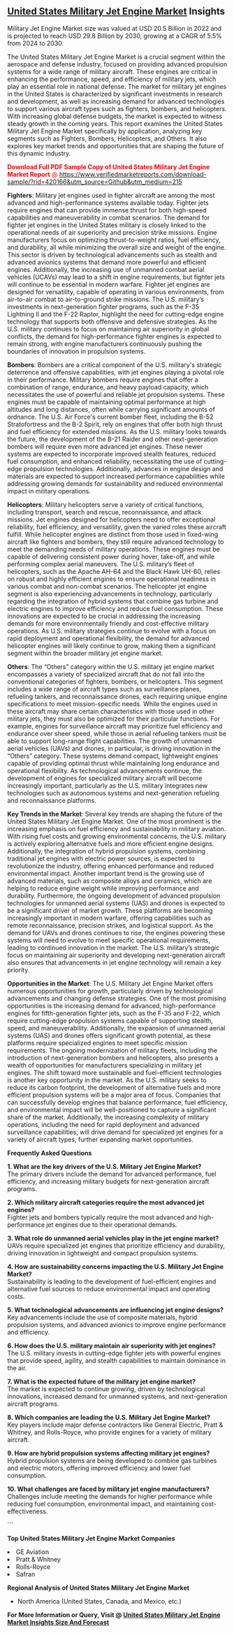 <h2><a href="https://www.verifiedmarketreports.com/download-sample/?rid=420166&amp;utm_source=Github&amp;utm_medium=215" target="_blank">United States Military Jet Engine Market</a> Insights</h2><p>Military Jet Engine Market size was valued at USD 20.5 Billion in 2022 and is projected to reach USD 29.8 Billion by 2030, growing at a CAGR of 5.5% from 2024 to 2030.</p><p> <p>The United States Military Jet Engine Market is a crucial segment within the aerospace and defense industry, focused on providing advanced propulsion systems for a wide range of military aircraft. These engines are critical in enhancing the performance, speed, and efficiency of military jets, which play an essential role in national defense. The market for military jet engines in the United States is characterized by significant investments in research and development, as well as increasing demand for advanced technologies to support various aircraft types such as fighters, bombers, and helicopters. With increasing global defense budgets, the market is expected to witness steady growth in the coming years. This report examines the United States Military Jet Engine Market specifically by application, analyzing key segments such as Fighters, Bombers, Helicopters, and Others. It also explores key market trends and opportunities that are shaping the future of this dynamic industry. <p><span class=""><span style="color: #ff0000;"><strong>Download Full PDF Sample Copy of United States Military Jet Engine Market Report</strong> @ </span><a href="https://www.verifiedmarketreports.com/download-sample/?rid=420166&amp;utm_source=Github&amp;utm_medium=215" target="_blank">https://www.verifiedmarketreports.com/download-sample/?rid=420166&amp;utm_source=Github&amp;utm_medium=215</a></span></p></p> <p><strong>Fighters</strong>: Military jet engines used in fighter aircraft are among the most advanced and high-performance systems available today. Fighter jets require engines that can provide immense thrust for both high-speed capabilities and maneuverability in combat scenarios. The demand for fighter jet engines in the United States military is closely linked to the operational needs of air superiority and precision strike missions. Engine manufacturers focus on optimizing thrust-to-weight ratios, fuel efficiency, and durability, all while minimizing the overall size and weight of the engine. This sector is driven by technological advancements such as stealth and advanced avionics systems that demand more powerful and efficient engines. Additionally, the increasing use of unmanned combat aerial vehicles (UCAVs) may lead to a shift in engine requirements, but fighter jets will continue to be essential in modern warfare. Fighter jet engines are designed for versatility, capable of operating in various environments, from air-to-air combat to air-to-ground strike missions. The U.S. military’s investments in next-generation fighter programs, such as the F-35 Lightning II and the F-22 Raptor, highlight the need for cutting-edge engine technology that supports both offensive and defensive strategies. As the U.S. military continues to focus on maintaining air superiority in global conflicts, the demand for high-performance fighter engines is expected to remain strong, with engine manufacturers continuously pushing the boundaries of innovation in propulsion systems.</p> <p><strong>Bombers</strong>: Bombers are a critical component of the U.S. military's strategic deterrence and offensive capabilities, with jet engines playing a pivotal role in their performance. Military bombers require engines that offer a combination of range, endurance, and heavy payload capacity, which necessitates the use of powerful and reliable jet propulsion systems. These engines must be capable of maintaining optimal performance at high altitudes and long distances, often while carrying significant amounts of ordnance. The U.S. Air Force's current bomber fleet, including the B-52 Stratofortress and the B-2 Spirit, rely on engines that offer both high thrust and fuel efficiency for extended missions. As the U.S. military looks towards the future, the development of the B-21 Raider and other next-generation bombers will require even more advanced jet engines. These newer systems are expected to incorporate improved stealth features, reduced fuel consumption, and enhanced reliability, necessitating the use of cutting-edge propulsion technologies. Additionally, advances in engine design and materials are expected to support increased performance capabilities while addressing growing demands for sustainability and reduced environmental impact in military operations.</p> <p><strong>Helicopters</strong>: Military helicopters serve a variety of critical functions, including transport, search and rescue, reconnaissance, and attack missions. Jet engines designed for helicopters need to offer exceptional reliability, fuel efficiency, and versatility, given the varied roles these aircraft fulfill. While helicopter engines are distinct from those used in fixed-wing aircraft like fighters and bombers, they still require advanced technology to meet the demanding needs of military operations. These engines must be capable of delivering consistent power during hover, take-off, and while performing complex aerial maneuvers. The U.S. military’s fleet of helicopters, such as the Apache AH-64 and the Black Hawk UH-60, relies on robust and highly efficient engines to ensure operational readiness in various combat and non-combat scenarios. The helicopter jet engine segment is also experiencing advancements in technology, particularly regarding the integration of hybrid systems that combine gas turbine and electric engines to improve efficiency and reduce fuel consumption. These innovations are expected to be crucial in addressing the increasing demands for more environmentally friendly and cost-effective military operations. As U.S. military strategies continue to evolve with a focus on rapid deployment and operational flexibility, the demand for advanced helicopter engines will likely continue to grow, making them a significant segment within the broader military jet engine market.</p> <p><strong>Others</strong>: The “Others” category within the U.S. military jet engine market encompasses a variety of specialized aircraft that do not fall into the conventional categories of fighters, bombers, or helicopters. This segment includes a wide range of aircraft types such as surveillance planes, refueling tankers, and reconnaissance drones, each requiring unique engine specifications to meet mission-specific needs. While the engines used in these aircraft may share certain characteristics with those used in other military jets, they must also be optimized for their particular functions. For example, engines for surveillance aircraft may prioritize fuel efficiency and endurance over sheer speed, while those in aerial refueling tankers must be able to support long-range flight capabilities. The growth of unmanned aerial vehicles (UAVs) and drones, in particular, is driving innovation in the “Others” category. These systems demand compact, lightweight engines capable of providing optimal thrust while maintaining long endurance and operational flexibility. As technological advancements continue, the development of engines for specialized military aircraft will become increasingly important, particularly as the U.S. military integrates new technologies such as autonomous systems and next-generation refueling and reconnaissance platforms.</p> <p><strong>Key Trends in the Market</strong>: Several key trends are shaping the future of the United States Military Jet Engine Market. One of the most prominent is the increasing emphasis on fuel efficiency and sustainability in military aviation. With rising fuel costs and growing environmental concerns, the U.S. military is actively exploring alternative fuels and more efficient engine designs. Additionally, the integration of hybrid propulsion systems, combining traditional jet engines with electric power sources, is expected to revolutionize the industry, offering enhanced performance and reduced environmental impact. Another important trend is the growing use of advanced materials, such as composite alloys and ceramics, which are helping to reduce engine weight while improving performance and durability. Furthermore, the ongoing development of advanced propulsion technologies for unmanned aerial systems (UAS) and drones is expected to be a significant driver of market growth. These platforms are becoming increasingly important in modern warfare, offering capabilities such as remote reconnaissance, precision strikes, and logistical support. As the demand for UAVs and drones continues to rise, the engines powering these systems will need to evolve to meet specific operational requirements, leading to continued innovation in the market. The U.S. military’s strategic focus on maintaining air superiority and developing next-generation aircraft also ensures that advancements in jet engine technology will remain a key priority.</p> <p><strong>Opportunities in the Market</strong>: The U.S. Military Jet Engine Market offers numerous opportunities for growth, particularly driven by technological advancements and changing defense strategies. One of the most promising opportunities is the increasing demand for advanced, high-performance engines for fifth-generation fighter jets, such as the F-35 and F-22, which require cutting-edge propulsion systems capable of supporting stealth, speed, and maneuverability. Additionally, the expansion of unmanned aerial systems (UAS) and drones offers significant growth potential, as these platforms require specialized engines to meet specific mission requirements. The ongoing modernization of military fleets, including the introduction of next-generation bombers and helicopters, also presents a wealth of opportunities for manufacturers specializing in military jet engines. The shift toward more sustainable and fuel-efficient technologies is another key opportunity in the market. As the U.S. military seeks to reduce its carbon footprint, the development of alternative fuels and more efficient propulsion systems will be a major area of focus. Companies that can successfully develop engines that balance performance, fuel efficiency, and environmental impact will be well-positioned to capture a significant share of the market. Additionally, the increasing complexity of military operations, including the need for rapid deployment and advanced surveillance capabilities, will drive demand for specialized jet engines for a variety of aircraft types, further expanding market opportunities.</p> <p><strong>Frequently Asked Questions</strong></p> <p><strong>1. What are the key drivers of the U.S. Military Jet Engine Market?</strong><br> The primary drivers include the demand for advanced performance, fuel efficiency, and increasing military budgets for next-generation aircraft programs.</p> <p><strong>2. Which military aircraft categories require the most advanced jet engines?</strong><br> Fighter jets and bombers typically require the most advanced and high-performance jet engines due to their operational demands.</p> <p><strong>3. What role do unmanned aerial vehicles play in the jet engine market?</strong><br> UAVs require specialized jet engines that prioritize efficiency and durability, driving innovation in lightweight and compact propulsion systems.</p> <p><strong>4. How are sustainability concerns impacting the U.S. Military Jet Engine Market?</strong><br> Sustainability is leading to the development of fuel-efficient engines and alternative fuel sources to reduce environmental impact and operating costs.</p> <p><strong>5. What technological advancements are influencing jet engine designs?</strong><br> Key advancements include the use of composite materials, hybrid propulsion systems, and advanced avionics to improve engine performance and efficiency.</p> <p><strong>6. How does the U.S. military maintain air superiority with jet engines?</strong><br> The U.S. military invests in cutting-edge fighter jets with powerful engines that provide speed, agility, and stealth capabilities to maintain dominance in the air.</p> <p><strong>7. What is the expected future of the military jet engine market?</strong><br> The market is expected to continue growing, driven by technological innovations, increased demand for unmanned systems, and next-generation aircraft programs.</p> <p><strong>8. Which companies are leading the U.S. Military Jet Engine Market?</strong><br> Key players include major defense contractors like General Electric, Pratt & Whitney, and Rolls-Royce, who provide engines for a variety of military aircraft.</p> <p><strong>9. How are hybrid propulsion systems affecting military jet engines?</strong><br> Hybrid propulsion systems are being developed to combine gas turbines and electric motors, offering improved efficiency and lower fuel consumption.</p> <p><strong>10. What challenges are faced by military jet engine manufacturers?</strong><br> Challenges include meeting the demands for higher performance while reducing fuel consumption, environmental impact, and maintaining cost-effectiveness.</p> ```</p><p><strong>Top United States Military Jet Engine Market Companies</strong></p><div data-test-id=""><p><li>GE Aviation</li><li> Pratt & Whitney</li><li> Rolls-Royce</li><li> Safran</li></p><div><strong>Regional Analysis of&nbsp;United States Military Jet Engine Market</strong></div><ul><li dir="ltr"><p dir="ltr">North America&nbsp;(United States, Canada, and Mexico, etc.)</p></li></ul><p><strong>For More Information or Query, Visit @&nbsp;</strong><strong><a href="https://www.verifiedmarketreports.com/product/military-jet-engine-market/?utm_source=Github&amp;utm_medium=215" target="_blank">United States Military Jet Engine Market Insights Size And Forecast</a></strong></p></div>
